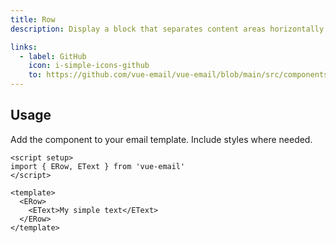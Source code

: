 ```yaml
---
title: Row
description: Display a block that separates content areas horizontally in your email.

links:
  - label: GitHub
    icon: i-simple-icons-github
    to: https://github.com/vue-email/vue-email/blob/main/src/components/ERow.vue
---
```


## Usage
Add the component to your email template. Include styles where needed.

```vue
<script setup>
import { ERow, EText } from 'vue-email'
</script>

<template>
  <ERow>
    <EText>My simple text</EText>
  </ERow>
</template>
```
